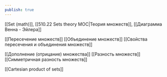 ```yaml
---
publish: true
---
```

[[Set (math)]], [[510.22 Sets theory MOC|Теория множеств]], [[Диаграмма Венна - Эйлера]]


[[Пересечение множеств]]
[[Объединение множеств]]
[[Свойства пересечения и объединения множеств]]

[[Дополнение (отрицание) множества]]
[[Разность множеств]]
[[Симметричная разность множеств]]

[[Cartesian product of sets]]
